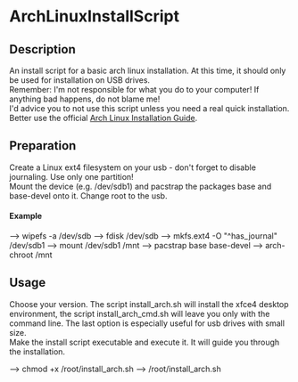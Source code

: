 # ArchLinuxInstallScript

## Description
An install script for a basic arch linux installation.
At this time, it should only be used for installation on USB drives.<br>
Remember: I'm not responsible for what you do to your computer! If anything bad happens, do not blame me!<br>
I'd advice you to not use this script unless you need a real quick installation.
Better use the official [Arch Linux Installation Guide](https://www.archlinux.org/index.php/Installation_guide).

## Preparation

Create a Linux ext4 filesystem on your usb - don't forget to disable journaling.
Use only one partition!<br>
Mount the device (e.g. /dev/sdb1) and pacstrap the packages base and base-devel onto it.
Change root to the usb.

#### Example
--> wipefs -a /dev/sdb
--> fdisk /dev/sdb
--> mkfs.ext4 -O "^has_journal" /dev/sdb1
--> mount /dev/sdb1 /mnt
--> pacstrap base base-devel
--> arch-chroot /mnt

## Usage

Choose your version.
The script install_arch.sh will install the xfce4 desktop environment, the script install_arch_cmd.sh will leave you only with the command line.
The last option is especially useful for usb drives with small size.<br>
Make the install script executable and execute it. It will guide you through the installation.

--> chmod +x /root/install_arch.sh
--> /root/install_arch.sh

